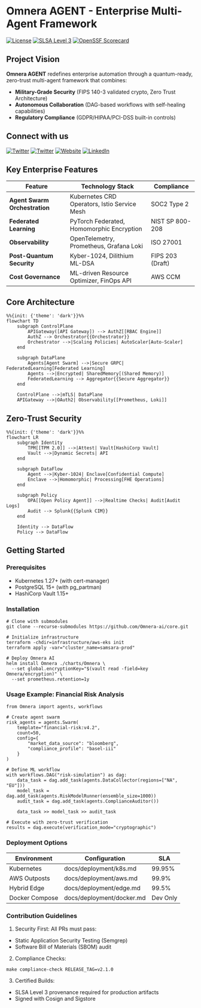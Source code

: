 # Omnera AGENT - Enterprise Multi-Agent Framework

[![License](https://img.shields.io/badge/License-Apache_2.0-0078D4)](LICENSE)
[![SLSA Level 3](https://slsa.dev/images/gh-badge-level3.svg)](https://slsa.dev)
[![OpenSSF Scorecard](https://api.securityscorecards.dev/projects/github.com/samsara-ai/core/badge)](https://securityscorecards.dev)

## Project Vision
**Omnera AGENT** redefines enterprise automation through a quantum-ready, zero-trust multi-agent framework that combines:
- **Military-Grade Security** (FIPS 140-3 validated crypto, Zero Trust Architecture)
- **Autonomous Collaboration** (DAG-based workflows with self-healing capabilities)
- **Regulatory Compliance** (GDPR/HIPAA/PCI-DSS built-in controls)

## Connect with us
[![Twitter](https://img.shields.io/badge/Twitter-%231DA1F2.svg?&style=for-the-badge&logo=twitter&logoColor=white)](https://twitter.com/OmneraAGENT)
[![Twitter](https://img.shields.io/badge/Twitter-%231DA1F2.svg?&style=for-the-badge&logo=twitter&logoColor=white)](https://twitter.com/HMichaeldouglas)
[![Website](https://img.shields.io/badge/Website-%23000000.svg?&style=for-the-badge&logo=google-chrome&logoColor=white)](https://omneraai.com/)
[![LinkedIn](https://img.shields.io/badge/LinkedIn-%230077B5.svg?&style=for-the-badge&logo=linkedin&logoColor=white)](https://www.linkedin.com/in/iammichaeldouglas)


## Key Enterprise Features
| Feature | Technology Stack | Compliance |
|---------|------------------|------------|
| **Agent Swarm Orchestration** | Kubernetes CRD Operators, Istio Service Mesh | SOC2 Type 2 |
| **Federated Learning** | PyTorch Federated, Homomorphic Encryption | NIST SP 800-208 |
| **Observability** | OpenTelemetry, Prometheus, Grafana Loki | ISO 27001 |
| **Post-Quantum Security** | Kyber-1024, Dilithium ML-DSA | FIPS 203 (Draft) |
| **Cost Governance** | ML-driven Resource Optimizer, FinOps API | AWS CCM |


## Core Architecture
```mermaid
%%{init: {'theme': 'dark'}}%%
flowchart TD
    subgraph ControlPlane
        APIGateway([API Gateway]) --> AuthZ[[RBAC Engine]]
        AuthZ --> Orchestrator{{Orchestrator}}
        Orchestrator -->|Scaling Policies| AutoScaler[Auto-Scaler]
    end

    subgraph DataPlane
        Agents[Agent Swarm] -->|Secure GRPC| FederatedLearning[Federated Learning]
        Agents -->|Encrypted| SharedMemory[(Shared Memory)]
        FederatedLearning --> Aggregator{{Secure Aggregator}}
    end

    ControlPlane -->|mTLS| DataPlane
    APIGateway -->|OAuth2| Observability[[Prometheus, Loki]]
```


## Zero-Trust Security
```mermaid
%%{init: {'theme': 'dark'}}%%
flowchart LR
    subgraph Identity
        TPM[[TPM 2.0]] -->|Attest| Vault[HashiCorp Vault]
        Vault -->|Dynamic Secrets| API
    end

    subgraph DataFlow
        Agent -->|Kyber-1024| Enclave[Confidential Compute]
        Enclave -->|Homomorphic| Processing[FHE Operations]
    end

    subgraph Policy
        OPA[[Open Policy Agent]] -->|Realtime Checks| Audit[Audit Logs]
        Audit --> Splunk{{Splunk CIM}}
    end

    Identity --> DataFlow
    Policy --> DataFlow

```

## Getting Started

### Prerequisites

- Kubernetes 1.27+ (with cert-manager)
- PostgreSQL 15+ (with pg_partman)
- HashiCorp Vault 1.15+

### Installation
```
# Clone with submodules
git clone --recurse-submodules https://github.com/Omnera-ai/core.git

# Initialize infrastructure
terraform -chdir=infrastructure/aws-eks init
terraform apply -var="cluster_name=samsara-prod"

# Deploy Omnera AI
helm install Omnera ./charts/Omnera \
  --set global.encryptionKey="$(vault read -field=key Omnera/encryption)" \
  --set prometheus.retention=1y
```

### Usage Example: Financial Risk Analysis
```
from Omnera import agents, workflows

# Create agent swarm
risk_agents = agents.Swarm(
    template="financial-risk:v4.2",
    count=50,
    config={
        "market_data_source": "bloomberg",
        "compliance_profile": "basel-iii"
    }
)

# Define ML workflow
with workflows.DAG("risk-simulation") as dag:
    data_task = dag.add_task(agents.DataCollector(regions=["NA", "EU"]))
    model_task = dag.add_task(agents.RiskModelRunner(ensemble_size=1000))
    audit_task = dag.add_task(agents.ComplianceAuditor())
    
    data_task >> model_task >> audit_task

# Execute with zero-trust verification
results = dag.execute(verification_mode="cryptographic")
```

### Deployment Options

| Environment | Configuration | SLA |
|----------|----------|----------|
| Kubernetes   | docs/deployment/k8s.md   | 99.95%   |
| AWS Outposts   | docs/deployment/aws.md   | 99.9%   |
| Hybrid Edge   | docs/deployment/edge.md   | 99.5%   |
| Docker Compose	   | docs/deployment/docker.md	   | Dev Only   |

### Contribution Guidelines

1. Security First: All PRs must pass:

- Static Application Security Testing (Semgrep)
- Software Bill of Materials (SBOM) audit

2. Compliance Checks:
```
make compliance-check RELEASE_TAG=v2.1.0
```

3. Certified Builds:

- SLSA Level 3 provenance required for production artifacts
- Signed with Cosign and Sigstore
